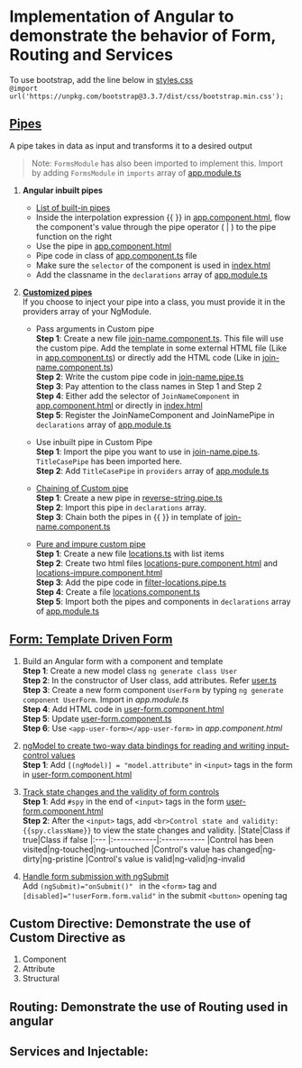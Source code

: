 # Implementation of Angular to demonstrate the behavior of Form, Routing and Services
To use bootstrap, add the line below in [styles.css](src/styles.css)<br>
`
@import url('https://unpkg.com/bootstrap@3.3.7/dist/css/bootstrap.min.css');
`
## [Pipes](https://angular.io/guide/pipes#pipes)<br>
A pipe takes in data as input and transforms it to a desired output<br>
>Note: `FormsModule` has also been imported to implement this. Import by adding `FormsModule` in `imports` array of [app.module.ts](src/app/app.module.ts)
      <br>
   1. **Angular inbuilt pipes**
      - [List of built-in pipes](https://angular.io/api?type=pipe)
      - Inside the interpolation expression {{ }} in [app.component.html](src/app/app.component.html), flow the component's value through the pipe operator ( | ) to the pipe function on the right
      - Use the pipe in [app.component.html](src/app/app.component.html)
      - Pipe code in class of [app.component.ts](src/app/app.component.ts) file
      - Make sure the `selector` of the component is used in [index.html](src/index.html)
      - Add the classname in the `declarations` array of [app.module.ts](src/app/app.module.ts)
      
   2. **[Customized pipes](https://angular.io/guide/pipes#custom-pipes)**<br>
   If you choose to inject your pipe into a class, you must provide it in the providers array of your NgModule.<br>
      - Pass arguments in Custom pipe<br>
      **Step 1**: Create a new file [join-name.component.ts](src/app/join-name.component.ts). This file will use the custom pipe. Add the template in some external HTML file (Like in [app.component.ts](src/app/app.component.ts)) or directly add the HTML code (Like in [join-name.component.ts](src/app/join-name.component.ts))  <br>
      **Step 2**: Write the custom pipe code in [join-name.pipe.ts](src/app/join-name.pipe.ts)<br>
      **Step 3**: Pay attention to the class names in Step 1 and Step 2<br>
      **Step 4**: Either add the selector of `JoinNameComponent` in [app.component.html](src/app/app.component.html) or directly in [index.html](src/index.html)<br>
      **Step 5**: Register the JoinNameComponent and JoinNamePipe in `declarations` array of [app.module.ts](src/app/app.module.ts)<br>
      
      - Use inbuilt pipe in Custom Pipe<br>
      **Step 1**: Import the pipe you want to use in [join-name.pipe.ts](src/app/join-name.pipe.ts). `TitleCasePipe` has been imported here. <br>
      **Step 2**: Add `TitleCasePipe` in `providers` array of [app.module.ts](src/app/app.module.ts)<br>

      - [Chaining of Custom pipe](https://angular.io/guide/pipes#chaining-pipes)<br>
      **Step 1**: Create a new pipe in [reverse-string.pipe.ts](src/app/reverse-string.pipe.ts)<br>
      **Step 2**: Import this pipe in `declarations` array.<br>
      **Step 3**: Chain both the pipes in {{ }} in template of [join-name.component.ts](src/app/join-name.component.ts)<br>

      - [Pure and impure custom pipe](https://angular.io/guide/pipes#pure-and-impure-pipes)<br>
      **Step 1**: Create a new file [locations.ts](src/app/locations.ts) with list items<br>
      **Step 2**: Create two html files [locations-pure.component.html](src/app/locations-pure.component.html) and [locations-impure.component.html](src/app/locations-impure.component.html)<br>
      **Step 3**: Add the pipe code in [filter-locations.pipe.ts](filter-locations.pipe.ts)<br>
      **Step 4**: Create a file [locations.component.ts](src/app/locations.component.ts)<br>
      **Step 5**: Import both the pipes and components in `declarations` array of [app.module.ts](src/app/app.module.ts)<br>

## [Form: Template Driven Form](https://angular.io/guide/forms)<br>
   1.  Build an Angular form with a component and template<br>
       **Step 1**: Create a new model class `ng generate class User`<br>
       **Step 2**: In the constructor of User class, add attributes. Refer [user.ts](src/app/user.ts) <br>
       **Step 3**: Create a new form component `UserForm` by typing `ng generate component UserForm`. Import in _app.module.ts_<br>
       **Step 4**: Add HTML code in [user-form.component.html](src/app/user-form/user-form.component.html)<br>
       **Step 5**: Update [user-form.component.ts](src/app/user-form/user-form.component.ts)<br>
       **Step 6**: Use `<app-user-form></app-user-form>` in _app.component.html_<br>
   2.  [ngModel to create two-way data bindings for reading and writing input-control values](https://angular.io/guide/forms#two-way-data-binding-with-ngmodel)<br>
       **Step 1**: Add `[(ngModel)] = "model.attribute"` in `<input>` tags in the form in [user-form.component.html](src/app/user-form/user-form.component.html)<br>

   3.  [Track state changes and the validity of form controls](https://angular.io/guide/forms#track-control-state-and-validity-with-ngmodel)<br>
       **Step 1**: Add `#spy` in the end of `<input>` tags in the form [user-form.component.html](src/app/user-form/user-form.component.html)<br>
       **Step 2**: After the `<input>` tags, add `<br>Control state and validity: {{spy.className}}` to view the state changes and validity.
       |State|Class if true|Class if false
       |:--- |:------------|:------------
       |Control has been visited|ng-touched|ng-untouched
       |Control's value has changed|ng-dirty|ng-pristine
       |Control's value is valid|ng-valid|ng-invalid

   4.  [Handle form submission with ngSubmit](https://angular.io/guide/forms#submit-the-form-with-ngsubmit)<br>
       Add `(ngSubmit)="onSubmit()" ` in the `<form>` tag and `[disabled]="!userForm.form.valid"` in the submit `<button>` opening tag<br>
## Custom Directive: Demonstrate the use of Custom Directive as
   1. Component
   2.  Attribute
   3.  Structural
## Routing: Demonstrate the use of Routing used in angular
## Services and Injectable:
